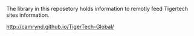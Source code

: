 The library in this reposetory holds information to remotly feed Tigertech sites information.

http://camrynd.github.io/TigerTech-Global/
